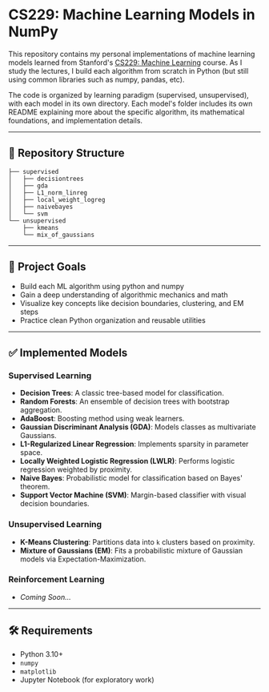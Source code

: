 # CS229: Machine Learning Models in NumPy

This repository contains my personal implementations of machine learning models learned from Stanford's [CS229: Machine Learning](https://cs229.stanford.edu/) course. As I study the lectures, I build each algorithm from scratch in Python (but still using common libraries such as numpy, pandas, etc).

The code is organized by learning paradigm (supervised, unsupervised), with each model in its own directory. Each model's folder includes its own README explaining more about the specific algorithm, its mathematical foundations, and implementation details.

---

## 📁 Repository Structure
```
├── supervised
│   ├── decisiontrees
│   ├── gda
│   ├── L1_norm_linreg
│   ├── local_weight_logreg
│   ├── naivebayes
│   └── svm
└── unsupervised
    ├── kmeans
    └── mix_of_gaussians
```

---

## 🧠 Project Goals

- Build each ML algorithm using python and numpy
- Gain a deep understanding of algorithmic mechanics and math
- Visualize key concepts like decision boundaries, clustering, and EM steps
- Practice clean Python organization and reusable utilities

---

## ✅ Implemented Models

### Supervised Learning
- **Decision Trees**: A classic tree-based model for classification.
- **Random Forests**: An ensemble of decision trees with bootstrap aggregation.
- **AdaBoost**: Boosting method using weak learners.
- **Gaussian Discriminant Analysis (GDA)**: Models classes as multivariate Gaussians.
- **L1-Regularized Linear Regression**: Implements sparsity in parameter space.
- **Locally Weighted Logistic Regression (LWLR)**: Performs logistic regression weighted by proximity.
- **Naive Bayes**: Probabilistic model for classification based on Bayes' theorem.
- **Support Vector Machine (SVM)**: Margin-based classifier with visual decision boundaries.

### Unsupervised Learning
- **K-Means Clustering**: Partitions data into `k` clusters based on proximity.
- **Mixture of Gaussians (EM)**: Fits a probabilistic mixture of Gaussian models via Expectation-Maximization.

### Reinforcement Learning
- *Coming Soon...*

---

## 🛠 Requirements

- Python 3.10+
- `numpy`
- `matplotlib`
- Jupyter Notebook (for exploratory work)